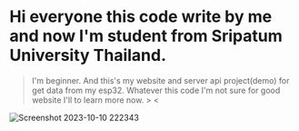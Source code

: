 # Hi everyone this code write by me and now I'm student from Sripatum University Thailand.
> I'm beginner.
> And this's my website and server api project(demo) for get data from my esp32.
> Whatever this code I'm not sure for good website I'll to learn more now. > <
 
![Screenshot 2023-10-10 222343](https://github.com/KidsadakornNuallaoong/GraphDataEsp-Volmeter/assets/121489701/b90b4599-383c-413f-aa25-262205b47439)
